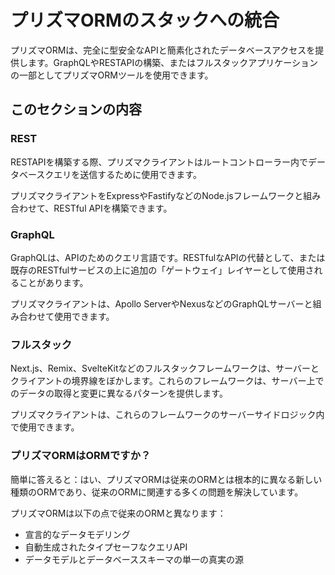 # プリズマORMのスタックへの統合

プリズマORMは、完全に型安全なAPIと簡素化されたデータベースアクセスを提供します。GraphQLやRESTAPIの構築、またはフルスタックアプリケーションの一部としてプリズマORMツールを使用できます。

## このセクションの内容

### REST

RESTAPIを構築する際、プリズマクライアントはルートコントローラー内でデータベースクエリを送信するために使用できます。

プリズマクライアントをExpressやFastifyなどのNode.jsフレームワークと組み合わせて、RESTful APIを構築できます。

### GraphQL

GraphQLは、APIのためのクエリ言語です。RESTfulなAPIの代替として、または既存のRESTfulサービスの上に追加の「ゲートウェイ」レイヤーとして使用されることがあります。

プリズマクライアントは、Apollo ServerやNexusなどのGraphQLサーバーと組み合わせて使用できます。

### フルスタック

Next.js、Remix、SvelteKitなどのフルスタックフレームワークは、サーバーとクライアントの境界線をぼかします。これらのフレームワークは、サーバー上でのデータの取得と変更に異なるパターンを提供します。

プリズマクライアントは、これらのフレームワークのサーバーサイドロジック内で使用できます。

### プリズマORMはORMですか？

簡単に答えると：はい、プリズマORMは従来のORMとは根本的に異なる新しい種類のORMであり、従来のORMに関連する多くの問題を解決しています。

プリズマORMは以下の点で従来のORMと異なります：

- 宣言的なデータモデリング
- 自動生成されたタイプセーフなクエリAPI
- データモデルとデータベーススキーマの単一の真実の源
